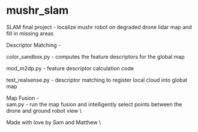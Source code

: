 # mushr_slam
SLAM final project - localize mushr robot on degraded drone lidar map and fill in missing areas

Descriptor Matching - 

color_sandbox.py - computes the feature descriptors for the global map 

mod_m2dp.py - feature descriptor calculation code 

test_realsense.py - descriptor matching to register local cloud into global map 

Map Fusion -  \
sam.py - run the map fusion and intelligently select points between the drone and ground robot view \

Made with love by Sam and Matthew \
